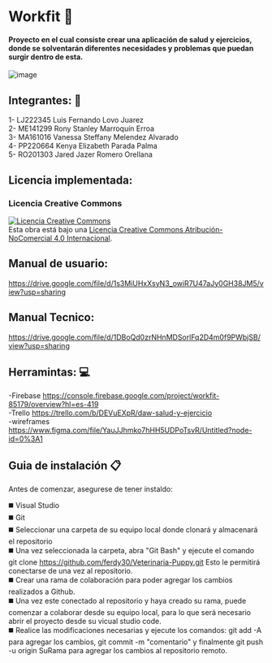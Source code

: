 # Workfit :nut_and_bolt:
#### Proyecto en el cual consiste crear una aplicación de salud y ejercicios, donde se solventarán diferentes necesidades y problemas que puedan surgir dentro de esta. 

![image](https://th.bing.com/th/id/R.c9db8cb4b56f1e04795259194ba2cbb6?rik=ABUUpoa%2fhSZ7yw&pid=ImgRaw&r=0) 

## Integrantes: :busts_in_silhouette:

1- LJ222345 Luis Fernando Lovo Juarez<br>
2- ME141299 Rony Stanley Marroquín Erroa <br>
3- MA161016 Vanessa Steffany Melendez Alvarado<br>
4- PP220664 Kenya Elizabeth Parada Palma<br>
5- RO201303  Jared Jazer Romero Orellana<br>

## Licencia implementada:
### Licencia Creative Commons
<a rel="license" href="http://creativecommons.org/licenses/by-nc/4.0/"><img alt="Licencia Creative Commons" style="border-width:0" src="https://i.creativecommons.org/l/by-nc/4.0/88x31.png" /></a><br />Esta obra está bajo una <a rel="license" href="http://creativecommons.org/licenses/by-nc/4.0/">Licencia Creative Commons Atribución-NoComercial 4.0 Internacional</a>.

## Manual de usuario:
https://drive.google.com/file/d/1s3MiUHxXsyN3_owiR7U47aJy0GH38JM5/view?usp=sharing

## Manual Tecnico:
https://drive.google.com/file/d/1DBoQd0zrNHnMDSorlFq2D4m0f9PWbjSB/view?usp=sharing

## Herramintas: :computer:
-Firebase 
https://console.firebase.google.com/project/workfit-85179/overview?hl=es-419<br>
-Trello
https://trello.com/b/DEVuEXpR/daw-salud-y-ejercicio<br>
-wireframes
https://www.figma.com/file/YauJJhmko7hHH5UDPoTsvR/Untitled?node-id=0%3A1

## Guia de instalación :clipboard:
Antes de comenzar, asegurese de tener instaldo:<br>

:black_medium_square: Visual Studio <br>
:black_medium_square: Git<br>
:black_medium_square: Seleccionar una carpeta de su equipo local donde clonará y almacenará el repositorio<br>
:black_medium_square: Una vez seleccionada la carpeta, abra "Git Bash" y ejecute el comando git clone https://github.com/ferdy30/Veterinaria-Puppy.git Esto le permitirá conectarse de una vez al repositorio.<br>
:black_medium_square: Crear una rama de colaboración para poder agregar los cambios realizados a Github.<br>
:black_medium_square: Una vez este conectado al repositorio y haya creado su rama, puede comenzar a colaborar desde su equipo local, para lo que será necesario abrir el proyecto desde su vicual studio code.<br>
:black_medium_square: Realice las modificaciones necesarias y ejecute los comandos: git add -A para agregar los cambios, git commit -m "comentario" y finalmente git push -u origin SuRama para agregar los cambios al repositorio remoto.


